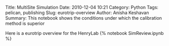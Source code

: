 Title: MultiSite Simulation
Date: 2010-12-04 10:21
Category: Python
Tags: pelican, publishing
Slug: eurotrip-overview
Author: Anisha Keshavan
Summary: This notebook shows the conditions under which the calibration method is superior

Here is a eurotrip overview for the HenryLab
{% notebook SimReview.ipynb %}
